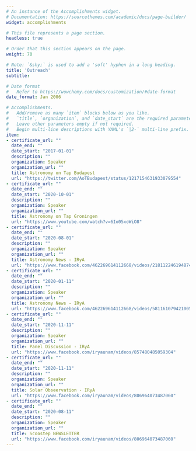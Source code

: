 ```yaml
---
# An instance of the Accomplishments widget.
# Documentation: https://sourcethemes.com/academic/docs/page-builder/
widget: accomplishments

# This file represents a page section.
headless: true

# Order that this section appears on the page.
weight: 70

# Note: `&shy;` is used to add a 'soft' hyphen in a long heading.
title: 'Outreach'
subtitle:

# Date format
#   Refer to https://wowchemy.com/docs/customization/#date-format
date_format: Jan 2006

# Accomplishments.
#   Add/remove as many `item` blocks below as you like.
#   `title`, `organization`, and `date_start` are the required parameters.
#   Leave other parameters empty if not required.
#   Begin multi-line descriptions with YAML's `|2-` multi-line prefix.
item:
- certificate_url: ""
  date_end: ""
  date_start: "2017-01-01"
  description: ""
  organization: Speaker
  organization_url: ""
  title: Astronomy on Tap Budapest
  url: "https://twitter.com/AoTBudapest/status/1217154631933079554"
- certificate_url: ""
  date_end: ""
  date_start: "2020-10-01"
  description: ""
  organization: Speaker
  organization_url: ""
  title: Astronomy on Tap Groningen
  url: "https://www.youtube.com/watch?v=6Io05xoWiO8"
- certificate_url: ""
  date_end: ""
  date_start: "2020-08-01"
  description: ""
  organization: Speaker
  organization_url: ""
  title: Astronomy News - IRyA
  url: "https://www.facebook.com/462269614112668/videos/218112246194874"
- certificate_url: ""
  date_end: ""
  date_start: "2020-01-11"
  description: ""
  organization: Speaker
  organization_url: ""
  title: Astronomy News - IRyA
  url: "https://www.facebook.com/462269614112668/videos/581161079421005"
- certificate_url: ""
  date_end: ""
  date_start: "2020-11-11"
  description: ""
  organization: Speaker
  organization_url: ""
  title: Panel Discussion - IRyA
  url: "https://www.facebook.com/iryaunam/videos/857480485059304"
- certificate_url: ""
  date_end: ""
  date_start: "2020-11-11"
  description: ""
  organization: Speaker
  organization_url: ""
  title: Solar Obseervation - IRyA
  url: "https://www.facebook.com/iryaunam/videos/806964073487060"
- certificate_url: ""
  date_end: ""
  date_start: "2020-08-11"
  description: ""
  organization: Speaker
  organization_url: ""
  title: Scoostep NEWSLETTER
  url: "https://www.facebook.com/iryaunam/videos/806964073487060"
---
```

